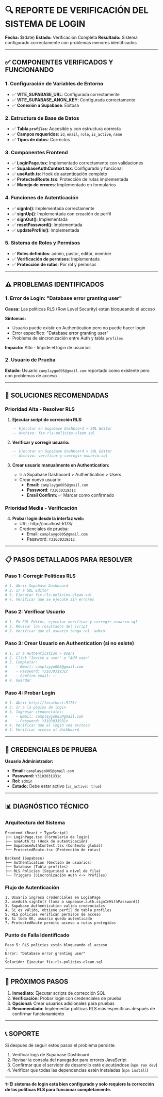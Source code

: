 # 🔍 REPORTE DE VERIFICACIÓN DEL SISTEMA DE LOGIN

**Fecha:** $(date)
**Estado:** Verificación Completa
**Resultado:** Sistema configurado correctamente con problemas menores identificados

---

## ✅ COMPONENTES VERIFICADOS Y FUNCIONANDO

### 1. **Configuración de Variables de Entorno**
- ✅ **VITE_SUPABASE_URL**: Configurada correctamente
- ✅ **VITE_SUPABASE_ANON_KEY**: Configurada correctamente
- ✅ **Conexión a Supabase**: Exitosa

### 2. **Estructura de Base de Datos**
- ✅ **Tabla `profiles`**: Accesible y con estructura correcta
- ✅ **Campos requeridos**: `id`, `email`, `role`, `is_active`, `name`
- ✅ **Tipos de datos**: Correctos

### 3. **Componentes Frontend**
- ✅ **LoginPage.tsx**: Implementado correctamente con validaciones
- ✅ **SupabaseAuthContext.tsx**: Configurado y funcional
- ✅ **useAuth.ts**: Hook de autenticación completo
- ✅ **ProtectedRoute.tsx**: Protección de rutas implementada
- ✅ **Manejo de errores**: Implementado en formularios

### 4. **Funciones de Autenticación**
- ✅ **signIn()**: Implementada correctamente
- ✅ **signUp()**: Implementada con creación de perfil
- ✅ **signOut()**: Implementada
- ✅ **resetPassword()**: Implementada
- ✅ **updateProfile()**: Implementada

### 5. **Sistema de Roles y Permisos**
- ✅ **Roles definidos**: admin, pastor, editor, member
- ✅ **Verificación de permisos**: Implementada
- ✅ **Protección de rutas**: Por rol y permisos

---

## ⚠️ PROBLEMAS IDENTIFICADOS

### 1. **Error de Login: "Database error granting user"**
**Causa:** Las políticas RLS (Row Level Security) están bloqueando el acceso

**Síntomas:**
- Usuario puede existir en Authentication pero no puede hacer login
- Error específico: "Database error granting user"
- Problema de sincronización entre Auth y tabla `profiles`

**Impacto:** Alto - Impide el login de usuarios

### 2. **Usuario de Prueba**
**Estado:** Usuario `camplaygo005@gmail.com` reportado como existente pero con problemas de acceso

---

## 🔧 SOLUCIONES RECOMENDADAS

### **Prioridad Alta - Resolver RLS**

1. **Ejecutar script de corrección RLS:**
   ```sql
   -- Ejecutar en Supabase Dashboard > SQL Editor
   -- Archivo: fix-rls-policies-clean.sql
   ```

2. **Verificar y corregir usuario:**
   ```sql
   -- Ejecutar en Supabase Dashboard > SQL Editor
   -- Archivo: verificar-y-corregir-usuario.sql
   ```

3. **Crear usuario manualmente en Authentication:**
   - Ir a Supabase Dashboard > Authentication > Users
   - Crear nuevo usuario:
     - **Email:** `camplaygo005@gmail.com`
     - **Password:** `Y3103031931c`
     - **Email Confirm:** ✅ Marcar como confirmado

### **Prioridad Media - Verificación**

4. **Probar login desde la interfaz web:**
   - URL: http://localhost:5173/
   - Credenciales de prueba:
     - Email: `camplaygo005@gmail.com`
     - Password: `Y3103031931c`

---

## 📋 PASOS DETALLADOS PARA RESOLVER

### **Paso 1: Corregir Políticas RLS**
```bash
# 1. Abrir Supabase Dashboard
# 2. Ir a SQL Editor
# 3. Ejecutar fix-rls-policies-clean.sql
# 4. Verificar que se ejecute sin errores
```

### **Paso 2: Verificar Usuario**
```bash
# 1. En SQL Editor, ejecutar verificar-y-corregir-usuario.sql
# 2. Revisar los resultados del script
# 3. Verificar que el usuario tenga rol 'admin'
```

### **Paso 3: Crear Usuario en Authentication (si no existe)**
```bash
# 1. Ir a Authentication > Users
# 2. Click "Invite a user" o "Add user"
# 3. Completar:
#    - Email: camplaygo005@gmail.com
#    - Password: Y3103031931c
#    - Confirm email: ✅
# 4. Guardar
```

### **Paso 4: Probar Login**
```bash
# 1. Abrir http://localhost:5173/
# 2. Ir a la página de login
# 3. Ingresar credenciales:
#    - Email: camplaygo005@gmail.com
#    - Password: Y3103031931c
# 4. Verificar que el login sea exitoso
# 5. Verificar acceso al dashboard
```

---

## 🎯 CREDENCIALES DE PRUEBA

**Usuario Administrador:**
- **Email:** `camplaygo005@gmail.com`
- **Password:** `Y3103031931c`
- **Rol:** `admin`
- **Estado:** Debe estar activo (`is_active: true`)

---

## 📊 DIAGNÓSTICO TÉCNICO

### **Arquitectura del Sistema**
```
Frontend (React + TypeScript)
├── LoginPage.tsx (Formulario de login)
├── useAuth.ts (Hook de autenticación)
├── SupabaseAuthContext.tsx (Contexto global)
└── ProtectedRoute.tsx (Protección de rutas)

Backend (Supabase)
├── Authentication (Gestión de usuarios)
├── Database (Tabla profiles)
├── RLS Policies (Seguridad a nivel de fila)
└── Triggers (Sincronización Auth <-> Profiles)
```

### **Flujo de Autenticación**
```
1. Usuario ingresa credenciales en LoginPage
2. useAuth.signIn() llama a supabase.auth.signInWithPassword()
3. Supabase Authentication valida credenciales
4. Si es válido, obtiene perfil de tabla profiles
5. RLS policies verifican permisos de acceso
6. Si todo OK, usuario queda autenticado
7. ProtectedRoute permite acceso a rutas protegidas
```

### **Punto de Falla Identificado**
```
Paso 5: RLS policies están bloqueando el acceso
↓
Error: "Database error granting user"
↓
Solución: Ejecutar fix-rls-policies-clean.sql
```

---

## 🚀 PRÓXIMOS PASOS

1. **Inmediato:** Ejecutar scripts de corrección SQL
2. **Verificación:** Probar login con credenciales de prueba
3. **Opcional:** Crear usuarios adicionales para pruebas
4. **Recomendado:** Implementar políticas RLS más específicas después de confirmar funcionamiento

---

## 📞 SOPORTE

Si después de seguir estos pasos el problema persiste:

1. Verificar logs de Supabase Dashboard
2. Revisar la consola del navegador para errores JavaScript
3. Confirmar que el servidor de desarrollo esté ejecutándose (`npm run dev`)
4. Verificar que todas las dependencias estén instaladas (`npm install`)

---

**✨ El sistema de login está bien configurado y solo requiere la corrección de las políticas RLS para funcionar completamente.**